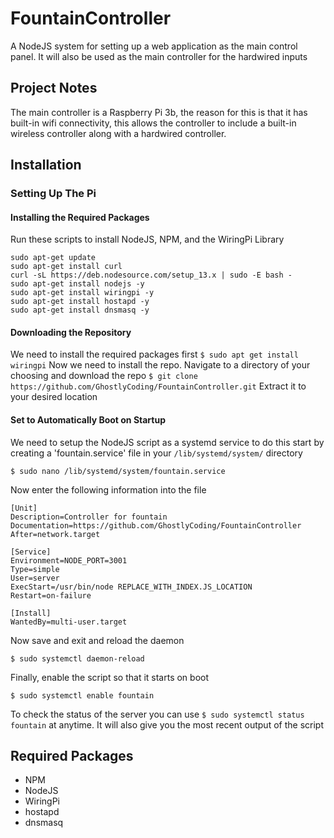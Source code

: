 # FountainController
A NodeJS system for setting up a web application as the main control panel. It will also be used as the main controller for the hardwired inputs

Project Notes
------
The main controller is a Raspberry Pi 3b, the reason for this is that it has built-in wifi connectivity, this allows the controller to include a built-in wireless controller along with a hardwired controller.

Installation
------

### Setting Up The Pi
#### Installing the Required Packages
Run these scripts to install NodeJS, NPM, and the WiringPi Library
```
sudo apt-get update
sudo apt-get install curl
curl -sL https://deb.nodesource.com/setup_13.x | sudo -E bash -
sudo apt-get install nodejs -y
sudo apt-get install wiringpi -y
sudo apt-get install hostapd -y
sudo apt-get install dnsmasq -y
```

#### Downloading the Repository
We need to install the required packages first
`$ sudo apt get install wiringpi`
Now we need to install the repo. Navigate to a directory of your choosing and download the repo
`$ git clone https://github.com/GhostlyCoding/FountainController.git`
Extract it to your desired location

#### Set to Automatically Boot on Startup
We need to setup the NodeJS script as a systemd service to do this start by creating a 'fountain.service' file in your `/lib/systemd/system/` directory

`$ sudo nano /lib/systemd/system/fountain.service`

Now enter the following information into the file

```
[Unit]
Description=Controller for fountain
Documentation=https://github.com/GhostlyCoding/FountainController
After=network.target

[Service]
Environment=NODE_PORT=3001
Type=simple
User=server
ExecStart=/usr/bin/node REPLACE_WITH_INDEX.JS_LOCATION
Restart=on-failure

[Install]
WantedBy=multi-user.target
```

Now save and exit and reload the daemon

`$ sudo systemctl daemon-reload`

Finally, enable the script so that it starts on boot

`$ sudo systemctl enable fountain`

To check the status of the server you can use `$ sudo systemctl status fountain` at anytime. It will also give you the most recent output of the script

Required Packages
------
- NPM
- NodeJS
- WiringPi
- hostapd
- dnsmasq
